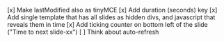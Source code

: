 [x] Make lastModified also as tinyMCE
[x] Add duration (seconds) key
[x] Add single template that has all slides as hidden divs, and javascript that reveals them in time
[x] Add ticking counter on bottom left of the slide ("Time to next slide-xx")
[ ] Think about auto-refresh